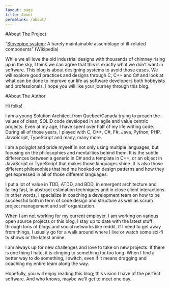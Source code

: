 ```yaml
---
layout: page
title: About
permalink: /about/
---
```


#About The Project

“[Stovepipe system](https://en.wikipedia.org/wiki/Stovepipe_system): A barely maintainable assemblage of ill-related components” (Wikipedia)

While we all love the old industrial designs with thousands of chimney rising up in the sky, I think we can agree that this is exactly what we don’t want in software. This blog is about designing systems to avoid those cases. We will explore good practices and designs through C, C++ and C# and look at what can be done to improve our life as software developers both hobbyists and professionals. I hope you will like your journey through this blog.

#About The Author

Hi folks!

I am a young Solution Architect from Quebec/Canada trying to preach the values of clean, SOLID code developed in an agile and value centric projects. Even at my age, I have spent over half of my life writing code. During all of those years, I played with C, C++, C#, F#, Java, Python, PHP, JavaScript, TypeScript and many, many more.

I am a polyglot and pride myself in not only using multiple languages, but focusing on the philosophies and mentalities behind them. It is the subtle differences between a generic in C# and a template in C++, or an object in JavaScript or TypeScript that makes those languages shine. It is also those different philosophies that had me hooked on design patterns and how they get expressed in all of those different languages.

I put a lot of value in TDD, ATDD, and BDD, in emergent architecture and failing fast, in abstract estimation techniques and in close client interactions. In other words, I specialize in coaching a development team on how to be successful both in term of code design and structure as well as scrum project management and self organization.

When I am not working for my current employer, I am working on various open source projects or this blog, I stay up to date with the latest stuff through tons of blogs and social networks like reddit. If I need to get away from things, I usually go for a walk around where I live or watch some sci-fi tv shows or the latest anime.

I am always up for new challenges and love to take on new projects. If there is one thing I hate, it is clinging to something for too long. When I find a better way to do something, I switch, even if it means dragging and coaching my entire team along the way.

Hopefully, you will enjoy reading this blog; this vision I have of the perfect software. And who knows, maybe we’ll get to meet one day.